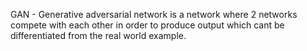 GAN - Generative adversarial network is a network where 2 networks compete with each other in order to produce output which cant be differentiated from the real world example.
